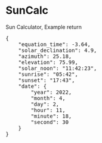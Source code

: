 # SunCalc
Sun Calculator, 
Example return<br>
<pre>
{
	"equation_time": -3.64,
	"solar_declination": 4.9,
	"azimuth": 25.18,
	"elevation": 75.99,
	"solar_noon": "11:42:23",
	"sunrise": "05:42",
	"sunset": "17:43",
	"date": {
		"year": 2022,
		"month": 4,
		"day": 2,
		"hour": 11,
		"minute": 18,
		"second": 30
	}
}
</pre>
